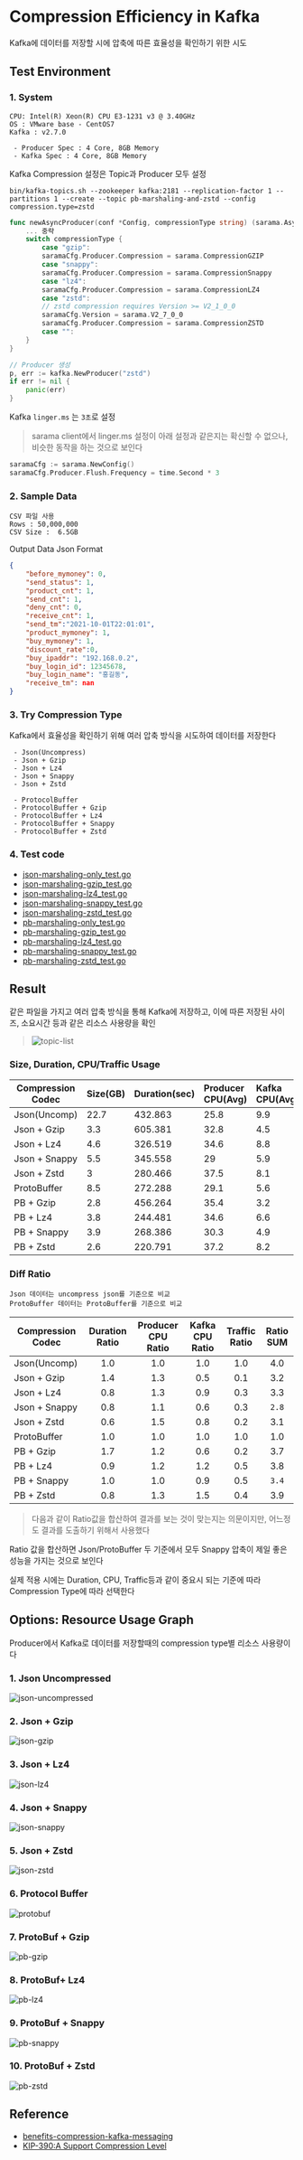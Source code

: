 # Compression Efficiency in Kafka

Kafka에 데이터를 저장할 시에 압축에 따른 효율성을 확인하기 위한 시도

## Test Environment

### 1. System
```text
CPU: Intel(R) Xeon(R) CPU E3-1231 v3 @ 3.40GHz
OS : VMware base - CentOS7
Kafka : v2.7.0

 - Producer Spec : 4 Core, 8GB Memory  
 - Kafka Spec : 4 Core, 8GB Memory
```

Kafka Compression 설정은 Topic과 Producer 모두 설정
```shell
bin/kafka-topics.sh --zookeeper kafka:2181 --replication-factor 1 --partitions 1 --create --topic pb-marshaling-and-zstd --config compression.type=zstd
```
```go
func newAsyncProducer(conf *Config, compressionType string) (sarama.AsyncProducer, error) {
	... 중략
    switch compressionType {
        case "gzip":
        saramaCfg.Producer.Compression = sarama.CompressionGZIP
        case "snappy":
        saramaCfg.Producer.Compression = sarama.CompressionSnappy
        case "lz4":
        saramaCfg.Producer.Compression = sarama.CompressionLZ4
        case "zstd":
        // zstd compression requires Version >= V2_1_0_0
        saramaCfg.Version = sarama.V2_7_0_0
        saramaCfg.Producer.Compression = sarama.CompressionZSTD
        case "":
    }
}

// Producer 생성
p, err := kafka.NewProducer("zstd")
if err != nil {
    panic(err)
}
```

Kafka `linger.ms` 는 `3초`로 설정
> sarama client에서 linger.ms 설정이 아래 설정과 같은지는 확신할 수 없으나, 비슷한 동작을 하는 것으로 보인다 
```go
saramaCfg := sarama.NewConfig()
saramaCfg.Producer.Flush.Frequency = time.Second * 3
```

### 2. Sample Data
```text
CSV 파일 사용
Rows : 50,000,000
CSV Size :  6.5GB
```
Output Data Json Format
```json
{
    "before_mymoney": 0,
    "send_status": 1,
    "product_cnt": 1,
    "send_cnt": 1,
    "deny_cnt": 0,
    "receive_cnt": 1,
    "send_tm":"2021-10-01T22:01:01",
    "product_mymoney": 1,
    "buy_mymoney": 1,
    "discount_rate":0,
    "buy_ipaddr": "192.168.0.2",
    "buy_login_id": 12345678,
    "buy_login_name": "홍길동",
    "receive_tm": nan
}
```
### 3. Try Compression Type
Kafka에서 효율성을 확인하기 위해 여러 압축 방식을 시도하여 데이터를 저장한다

```text
 - Json(Uncompress)
 - Json + Gzip
 - Json + Lz4
 - Json + Snappy
 - Json + Zstd
```
```text
 - ProtocolBuffer
 - ProtocolBuffer + Gzip
 - ProtocolBuffer + Lz4
 - ProtocolBuffer + Snappy
 - ProtocolBuffer + Zstd
```

### 4. Test code
- [json-marshaling-only_test.go](bench/json-marshaling-only_test.go)
- [json-marshaling-gzip_test.go](bench/json-marshaling-gzip_test.go)
- [json-marshaling-lz4_test.go](bench/json-marshaling-lz4_test.go)
- [json-marshaling-snappy_test.go](bench/json-marshaling-snappy_test.go)
- [json-marshaling-zstd_test.go](bench/json-marshaling-zstd_test.go)
- [pb-marshaling-only_test.go](bench/pb-marshaling-only_test.go)
- [pb-marshaling-gzip_test.go](bench/pb-marshaling-gzip_test.go)
- [pb-marshaling-lz4_test.go](bench/pb-marshaling-lz4_test.go)
- [pb-marshaling-snappy_test.go](bench/pb-marshaling-snappy_test.go)
- [pb-marshaling-zstd_test.go](bench/pb-marshaling-zstd_test.go)

## Result

같은 파일을 가지고 여러 압축 방식을 통해 Kafka에 저장하고, 이에 따른 저장된 사이즈, 소요시간 등과 같은 리소스 사용량을 확인

> ![topic-list](https://user-images.githubusercontent.com/31076511/142731753-d75b8dc0-1320-477c-9a68-4ab2369e857a.png)

### Size, Duration, CPU/Traffic Usage

| Compression Codec | Size(GB) | Duration(sec)  | Producer CPU(Avg) | Kafka CPU(Avg)  | Kafka Traffic(Avg/Mib)  |
| -------------- |:-----|:---------|:-----|:----|:------|
| Json(Uncomp)   | 22.7 | 432.863  | 25.8 | 9.9 | 411.8 |
| Json + Gzip    | 3.3  | 605.381  | 32.8 | 4.5 | 43    |
| Json + Lz4     | 4.6  | 326.519  | 34.6 | 8.8 | 111.8 |
| Json + Snappy  | 5.5  | 345.558  | 29   | 5.9 | 124.6 |
| Json + Zstd    | 3    | 280.466  | 37.5 | 8.1 | 86.3  |
| ProtoBuffer    | 8.5  | 272.288  | 29.1 | 5.6 | 246.7 |
| PB + Gzip      | 2.8  | 456.264  | 35.4 | 3.2 | 48.8  |
| PB + Lz4       | 3.8  | 244.481  | 34.6 | 6.6 | 122.9 |
| PB + Snappy    | 3.9  | 268.386  | 30.3 | 4.9 | 116.8 |
| PB + Zstd      | 2.6  | 220.791  | 37.2 | 8.2 | 94.8  |

### Diff Ratio
```text
Json 데이터는 uncompress json를 기준으로 비교
ProtoBuffer 데이터는 ProtoBuffer를 기준으로 비교
```

| Compression Codec | Duration Ratio | Producer CPU Ratio | Kafka CPU Ratio | Traffic Ratio | Ratio SUM|
| -------------- |:-----:|:----:|:----:|:----:|:----:|
| Json(Uncomp)   | 1.0 | 1.0 | 1.0 | 1.0 | 4.0 |
| Json + Gzip    | 1.4 | 1.3 | 0.5 | 0.1 | 3.2 |
| Json + Lz4     | 0.8 | 1.3 | 0.9 | 0.3 | 3.3 |
| Json + Snappy  | 0.8 | 1.1 | 0.6 | 0.3 | `2.8` |
| Json + Zstd    | 0.6 | 1.5 | 0.8 | 0.2 | 3.1 |
| ProtoBuffer    | 1.0 | 1.0 | 1.0 | 1.0 | 1.0 |
| PB + Gzip      | 1.7 | 1.2 | 0.6 | 0.2 | 3.7 |
| PB + Lz4       | 0.9 | 1.2 | 1.2 | 0.5 | 3.8 |
| PB + Snappy    | 1.0 | 1.0 | 0.9 | 0.5 | `3.4` |
| PB + Zstd      | 0.8 | 1.3 | 1.5 | 0.4 | 3.9 |

> 다음과 같이 Ratio값을 합산하여 결과를 보는 것이 맞는지는 의문이지만, 어느정도 결과를 도출하기 위해서 사용했다

Ratio 값을 합산하면 Json/ProtoBuffer 두 기준에서 모두 Snappy 압축이 제일 좋은 성능을 가지는 것으로 보인다

실제 적용 시에는 Duration, CPU, Traffic등과 같이 중요시 되는 기준에 따라 Compression Type에 따라 선택한다  



## Options: Resource Usage Graph 
Producer에서 Kafka로 데이터를 저장할때의 compression type별 리소스 사용량이다

### 1. Json Uncompressed
![json-uncompressed](https://user-images.githubusercontent.com/31076511/142730639-f71ac7fc-f7f7-411b-836f-4eef0d337b7e.png)


### 2. Json + Gzip
![json-gzip](https://user-images.githubusercontent.com/31076511/142730649-a56380dd-c616-474c-9c23-f6f6d6ae608c.png)


### 3. Json + Lz4
![json-lz4](https://user-images.githubusercontent.com/31076511/142730664-b68cc57b-733c-4a54-b418-f538a26e98ce.png)


### 4. Json + Snappy
![json-snappy](https://user-images.githubusercontent.com/31076511/142730677-746a5862-3c94-4b44-a6b0-1225278d12d6.png)

   
### 5. Json + Zstd
![json-zstd](https://user-images.githubusercontent.com/31076511/142730682-57714107-6323-4ea8-9324-ee16ad2e86d1.png)


### 6. Protocol Buffer
![protobuf](https://user-images.githubusercontent.com/31076511/142730705-33e1bb4b-e4c9-406e-a583-3487ab9aabc8.png)


### 7. ProtoBuf + Gzip
![pb-gzip](![img.png](img.png))


### 8. ProtoBuf+ Lz4
![pb-lz4](https://user-images.githubusercontent.com/31076511/142730728-2fffb7e6-9d54-4ca6-84a9-563c174f1075.png)


### 9. ProtoBuf + Snappy
![pb-snappy](https://user-images.githubusercontent.com/31076511/142730731-2c04faa0-5234-4f48-be19-31b959e9fdd3.png)


### 10. ProtoBuf + Zstd
![pb-zstd](https://user-images.githubusercontent.com/31076511/142730740-79101cde-bf95-42c6-b804-ca13256e9f13.png)

## Reference
 - [benefits-compression-kafka-messaging](https://developer.ibm.com/articles/benefits-compression-kafka-messaging/)
 - [KIP-390:A Support Compression Level](https://cwiki.apache.org/confluence/display/KAFKA/KIP-390%3A+Support+Compression+Level)